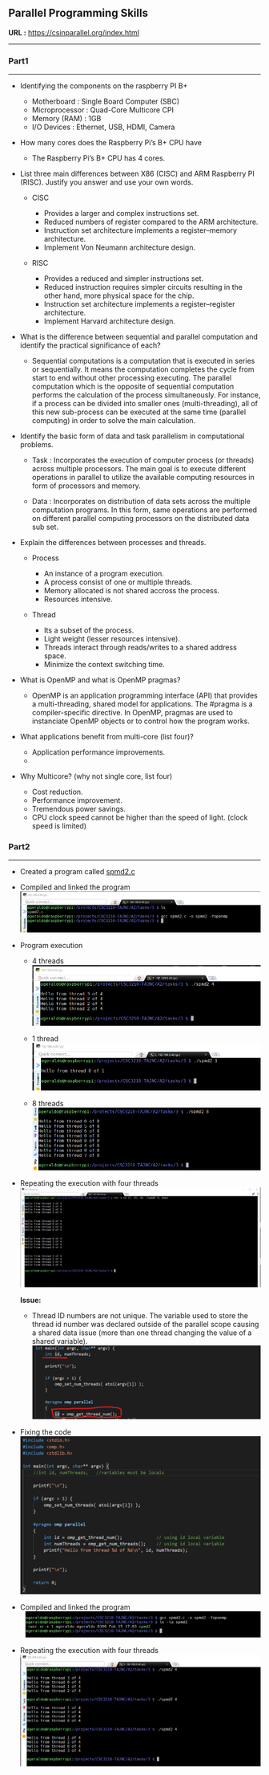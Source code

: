 ## **Parallel Programming Skills**
**URL :** https://csinparallel.org/index.html
____


### **Part1**
___

+ Identifying the components on the raspberry PI B+
    + Motherboard    : Single Board Computer (SBC)
    + Microprocessor : Quad-Core Multicore CPI
    + Memory (RAM)   : 1GB
    + I/O Devices    : Ethernet, USB, HDMI, Camera


+ How many cores does the Raspberry Pi’s B+ CPU have
    + The Raspberry Pi’s B+ CPU has 4 cores.

+ List three main differences between X86 (CISC) and ARM Raspberry PI (RISC). Justify you answer and use your own words.
    + CISC
        + Provides a larger and complex instructions set.
        + Reduced numbers of register compared to the ARM architecture.
        + Instruction set architecture implements a register–memory architecture.
        + Implement Von Neumann architecture design.

    + RISC
        + Provides a reduced and simpler instructions set.
        + Reduced instruction requires simpler circuits resulting in the other hand, more physical space for the chip. 
        + Instruction set architecture implements a register–register architecture.
        + Implement Harvard architecture design.


+ What is the difference between sequential and parallel computation and identify the practical significance of each?
    + Sequential computations is a computation that is executed in series or sequentially. It means the computation completes the cycle from start to end without other processing executing. The parallel computation which is the opposite of sequential computation performs the calculation of the process simultaneously. For instance, if a process can be divided into smaller ones (multi-threading), all of this new sub-process can be executed at the same time (parallel computing) in order to solve the main calculation. 

+ Identify the basic form of data and task parallelism in computational problems.
    + Task : Incorporates the execution of computer process (or threads) across multiple processors. The main goal is to execute different operations in parallel to utilize the available computing resources in form of processors and memory.

    + Data : Incorporates on distribution of data sets across the multiple computation programs. In this form, same operations are performed on different parallel computing processors on the distributed data sub set.

+ Explain the differences between processes and threads.
    + Process
        + An instance of a program execution. 
        + A process consist of one or multiple threads.
        + Memory allocated is not shared accross the process.
        + Resources intensive.

    + Thread
        + Its a subset of the process.
        + Light weight (lesser resources intensive).
        + Threads interact through reads/writes to a shared address space.
        + Minimize the context switching time.

+ What is OpenMP and what is OpenMP pragmas?
   + OpenMP is an application programming interface (API) that provides a multi-threading, shared model for applications. The #pragma is a compiler-specific directive. In OpenMP, pragmas are used to instanciate OpenMP objects or to control how the program works.

+ What applications benefit from multi-core (list four)?
    + Application performance improvements.
    + 

+ Why Multicore? (why not single core, list four)
    + Cost reduction.
    + Performance improvement.
    + Tremendous power savings.
    + CPU clock speed cannot be higher than the speed of light. (clock speed is limited)
    


### **Part2**
_____

+ Created a program called [spmd2.c](spmd2.c) 

+ Compiled and linked the program   
    ![screenshot](resources/screenshots/screenshot1.png)

+ Program execution
    + 4 threads
    ![screenshot](resources/screenshots/screenshot2.png)

    + 1 thread
    ![screenshot](resources/screenshots/screenshot3.png)

    + 8 threads
    ![screenshot](resources/screenshots/screenshot4.png)

+ Repeating the execution with four threads
    ![screenshot](resources/screenshots/screenshot5.png)

    **Issue:**
    + Thread ID numbers are not unique. The variable used to store the thread id number was declared outside of the parallel scope causing a shared data issue (more than one thread changing the value of a shared variable).     
    ![screenshot](resources/screenshots/screenshot6.png)

+ Fixing the code
    ![screenshot](resources/screenshots/screenshot7.png)

+ Compiled and linked the program   
    ![screenshot](resources/screenshots/screenshot8.png)

+ Repeating the execution with four threads
    ![screenshot](resources/screenshots/screenshot9.png)

    







